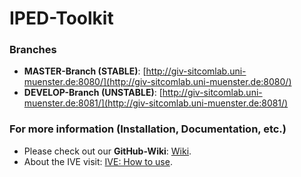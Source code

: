 IPED-Toolkit
=============================================================


### Branches
* **MASTER-Branch (STABLE)**: [http://giv-sitcomlab.uni-muenster.de:8080/](http://giv-sitcomlab.uni-muenster.de:8080/)
* **DEVELOP-Branch (UNSTABLE)**: [http://giv-sitcomlab.uni-muenster.de:8081/](http://giv-sitcomlab.uni-muenster.de:8081/)

### For more information (Installation, Documentation, etc.)
* Please check out our **GitHub-Wiki**: [Wiki](https://github.com/sitcomlab/IPED-Toolkit/wiki/home).
* About the IVE visit: [IVE: How to use](https://github.com/sitcomlab/IPED-Toolkit/wiki/IVE:-How-to-use).
